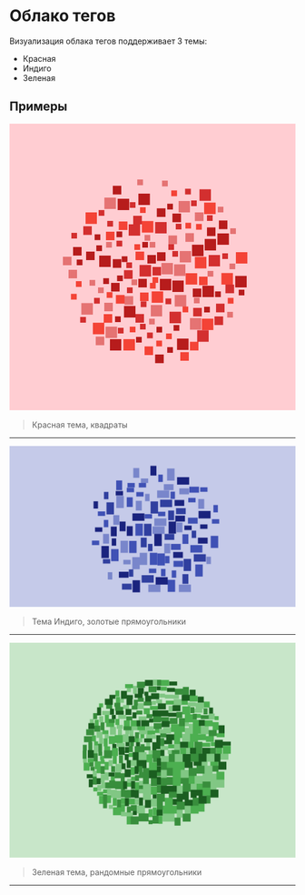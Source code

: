 # Облако тегов
Визуализация облака тегов поддерживает 3 темы:
- Красная
- Индиго
- Зеленая
## Примеры

![](https://raw.githubusercontent.com/Sc222/tdd/hometask/cs/TagsCloudVisualization/renders/squares%2C%20theme%20-%20red.png)

> Красная тема,  квадраты

------------
![](https://raw.githubusercontent.com/Sc222/tdd/hometask/cs/TagsCloudVisualization/renders/golden%20ratio%20rectangles%2C%20theme%20-%20indigo.png)

>  Тема Индиго,  золотые прямоугольники

------------
![](https://raw.githubusercontent.com/Sc222/tdd/hometask/cs/TagsCloudVisualization/renders/fully%20random%20rectangles%2C%20theme%20-%20green.png)

> Зеленая тема, рандомные прямоугольники

------------
